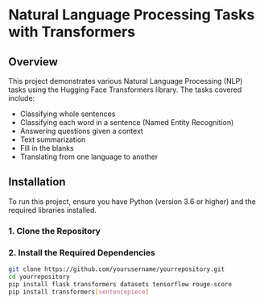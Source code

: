 # **Natural Language Processing Tasks with Transformers**

## **Overview**

This project demonstrates various Natural Language Processing (NLP) tasks using the Hugging Face Transformers library. The tasks covered include:

- Classifying whole sentences
- Classifying each word in a sentence (Named Entity Recognition)
- Answering questions given a context
- Text summarization
- Fill in the blanks
- Translating from one language to another

## **Installation**

To run this project, ensure you have Python (version 3.6 or higher) and the required libraries installed.

### 1. **Clone the Repository**
### 2. Install the Required Dependencies
```bash
git clone https://github.com/yourusername/yourrepository.git
cd yourrepository
pip install flask transformers datasets tensorflow rouge-score
pip install transformers[sentencepiece]
